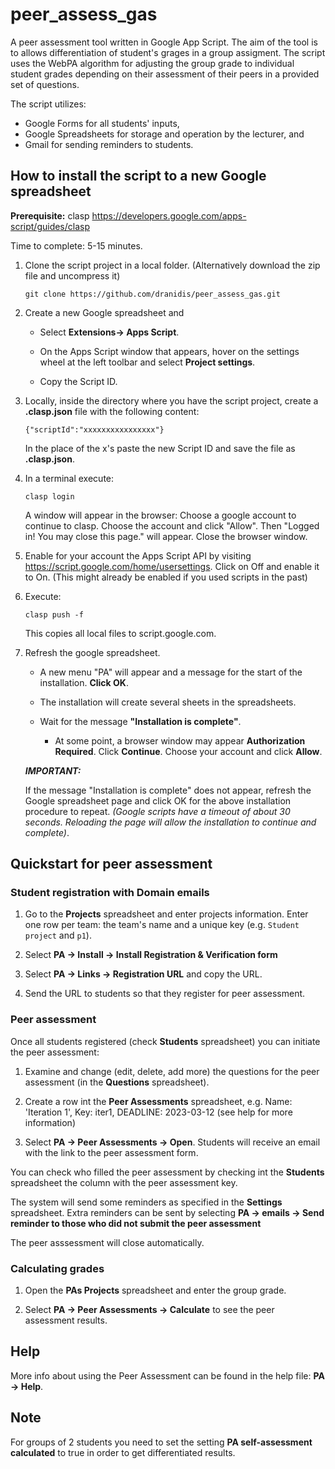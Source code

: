 # peer_assess_gas
A peer assessment tool written in Google App Script. The aim of the tool is to allows differentiation of student's grages in a group assigment. 
The script uses the WebPA algorithm for adjusting the group grade to individual
student grades depending on their assessment of their peers in a provided set of questions.

The script utilizes:
* Google Forms for all students' inputs, 
* Google Spreadsheets for storage and operation by the lecturer, and 
* Gmail for sending reminders to students. 

## How to install the script to a new Google spreadsheet

**Prerequisite:** clasp https://developers.google.com/apps-script/guides/clasp

Time to complete: 5-15 minutes.

1. Clone the script project in a local folder. (Alternatively download the zip file and uncompress it)
    ```
    git clone https://github.com/dranidis/peer_assess_gas.git
    ```

1. Create a new Google spreadsheet and 

    * Select **Extensions-> Apps Script**. 

    * On the Apps Script window that appears, hover on the settings wheel at the left toolbar and select **Project settings**. 
    
    * Copy the Script ID.

1. Locally, inside the directory where you have the script project, create a **.clasp.json** file with the following content:

    ```
    {"scriptId":"xxxxxxxxxxxxxxxx"}
    ```

    In the place of the x's paste the new Script ID and save the file as **.clasp.json**.

1. In a terminal execute:

    ```
    clasp login
    ```

    A window will appear in the browser: Choose a google account to continue to clasp.
Choose the account and click "Allow". Then "Logged in! You may close this page." will appear. Close the browser window.

1. Enable for your account the Apps Script API by visiting 
https://script.google.com/home/usersettings. 
Click on Off and enable it to On. (This might already be enabled if you used scripts in the past)

1. Execute:
    ```
    clasp push -f
    ```

    This copies all local files to script.google.com.

1. Refresh the google spreadsheet. 
    * A new menu "PA" will appear and a message for the start of the installation. **Click OK**. 
    
    * The installation will create several sheets in the spreadsheets.
    
    * Wait for the message **"Installation is complete"**. 


        * At some point, a browser window may appear **Authorization Required**. Click **Continue**. Choose your account and click **Allow**. 

    ***IMPORTANT:***

    If the message "Installation is complete" does not appear, refresh the Google spreadsheet page and click OK for the above installation procedure to repeat. *(Google scripts have a timeout of about 30 seconds. Reloading the page will allow the installation to continue and complete)*.


## Quickstart for peer assessment 
### Student registration with Domain emails

1. Go to the **Projects** spreadsheet and enter projects information. Enter one row  per team: the team's name and a unique key (e.g. `Student project` and `p1`).

2. Select **PA -> Install -> Install Registration & Verification form** 

4. Select **PA -> Links -> Registration URL** and copy the URL. 

5. Send the URL to students so that they register for peer assessment.

### Peer assessment

Once all students registered (check **Students** spreadsheet) you can initiate the peer assessment:

1. Examine and change (edit, delete, add more) the questions for the peer assessment (in the **Questions** spreadsheet).

2. Create a row int the **Peer Assessments** spreadsheet, e.g. Name: 'Iteration 1', Key: iter1, DEADLINE: 2023-03-12 (see help for more information) 

3. Select **PA -> Peer Assessments -> Open**. Students will receive an email with the link to the peer assessment form. 

You can check who filled the peer assessment by checking int the **Students** spreadsheet the column with the peer assessment key.

The system will send some reminders as specified in the **Settings** spreadsheet. Extra reminders can be sent by selecting **PA -> emails -> Send reminder to those who did not submit the peer assessment**

The peer asssessment will close automatically. 

### Calculating grades

1. Open the **PAs Projects** spreadsheet and enter the group grade.

2. Select **PA -> Peer Assessments -> Calculate** to see the peer assessment results.

## Help
More info about using the Peer Assessment can be found in the help file: **PA -> Help**.     


## Note

For groups of 2 students you need to set the setting **PA self-assessment calculated** to true in order to get differentiated results.



